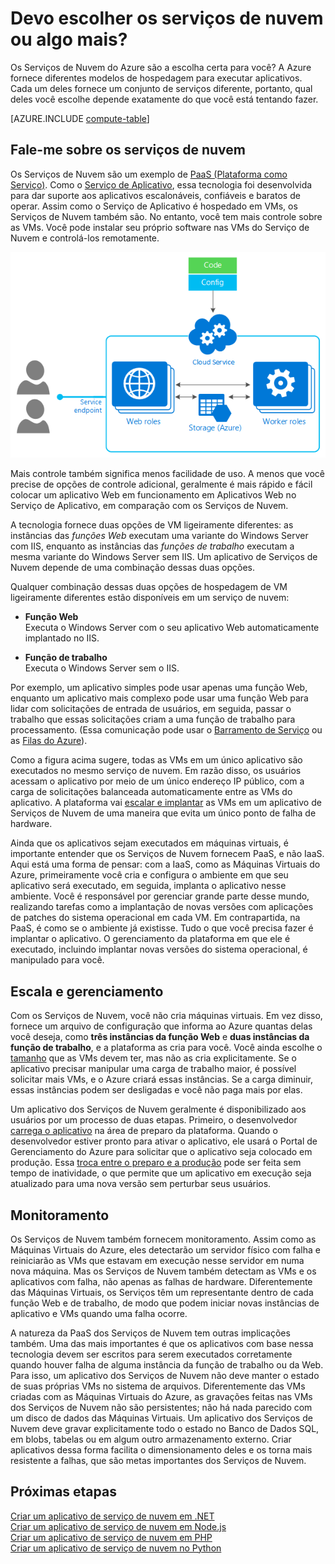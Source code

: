 <properties
    pageTitle="Opções de computação do Azure - Serviços de Nuvem | Microsoft Azure"
    description="Saiba mais sobre opções de hospedagem de computação do Azure e como elas funcionam: Serviço de Aplicativo, Serviços de Nuvem e Máquinas Virtuais"
    services="cloud-services"
    documentationCenter=""
    authors="Thraka"
    manager="timlt"/>

<tags
    ms.service="multiple"
    ms.workload="multiple"
    ms.tgt_pltfrm="na"
    ms.devlang="na"
    ms.topic="article"
    ms.date="10/11/2016"
    ms.author="adegeo"/>


# <a name="should-i-choose-cloud-services-or-something-else?"></a>Devo escolher os serviços de nuvem ou algo mais?

Os Serviços de Nuvem do Azure são a escolha certa para você? A Azure fornece diferentes modelos de hospedagem para executar aplicativos. Cada um deles fornece um conjunto de serviços diferente, portanto, qual deles você escolhe depende exatamente do que você está tentando fazer.

[AZURE.INCLUDE [compute-table](../../includes/compute-options-table.md)]

<a name="tellmecs"></a>
## <a name="tell-me-about-cloud-services"></a>Fale-me sobre os serviços de nuvem

Os Serviços de Nuvem são um exemplo de [PaaS (Plataforma como Serviço)](https://azure.microsoft.com/overview/what-is-paas/). Como o [Serviço de Aplicativo](../app-service-web/app-service-web-overview.md), essa tecnologia foi desenvolvida para dar suporte aos aplicativos escalonáveis, confiáveis e baratos de operar. Assim como o Serviço de Aplicativo é hospedado em VMs, os Serviços de Nuvem também são. No entanto, você tem mais controle sobre as VMs. Você pode instalar seu próprio software nas VMs do Serviço de Nuvem e controlá-los remotamente.

![cs_diagram](./media/cloud-services-choose-me/diagram.png)

Mais controle também significa menos facilidade de uso. A menos que você precise de opções de controle adicional, geralmente é mais rápido e fácil colocar um aplicativo Web em funcionamento em Aplicativos Web no Serviço de Aplicativo, em comparação com os Serviços de Nuvem.

A tecnologia fornece duas opções de VM ligeiramente diferentes: as instâncias das *funções Web* executam uma variante do Windows Server com IIS, enquanto as instâncias das *funções de trabalho* executam a mesma variante do Windows Server sem IIS. Um aplicativo de Serviços de Nuvem depende de uma combinação dessas duas opções.

Qualquer combinação dessas duas opções de hospedagem de VM ligeiramente diferentes estão disponíveis em um serviço de nuvem:

* **Função Web**  
   Executa o Windows Server com o seu aplicativo Web automaticamente implantado no IIS.

* **Função de trabalho**  
   Executa o Windows Server sem o IIS.

Por exemplo, um aplicativo simples pode usar apenas uma função Web, enquanto um aplicativo mais complexo pode usar uma função Web para lidar com solicitações de entrada de usuários, em seguida, passar o trabalho que essas solicitações criam a uma função de trabalho para processamento. (Essa comunicação pode usar o [Barramento de Serviço](../service-bus-messaging/service-bus-fundamentals-hybrid-solutions.md) ou as [Filas do Azure](../storage/storage-introduction.md)).

Como a figura acima sugere, todas as VMs em um único aplicativo são executados no mesmo serviço de nuvem. Em razão disso, os usuários acessam o aplicativo por meio de um único endereço IP público, com a carga de solicitações balanceada automaticamente entre as VMs do aplicativo. A plataforma vai [escalar e implantar](cloud-services-how-to-scale.md) as VMs em um aplicativo de Serviços de Nuvem de uma maneira que evita um único ponto de falha de hardware.

Ainda que os aplicativos sejam executados em máquinas virtuais, é importante entender que os Serviços de Nuvem fornecem PaaS, e não IaaS. Aqui está uma forma de pensar: com a IaaS, como as Máquinas Virtuais do Azure, primeiramente você cria e configura o ambiente em que seu aplicativo será executado, em seguida, implanta o aplicativo nesse ambiente. Você é responsável por gerenciar grande parte desse mundo, realizando tarefas como a implantação de novas versões com aplicações de patches do sistema operacional em cada VM. Em contrapartida, na PaaS, é como se o ambiente já existisse. Tudo o que você precisa fazer é implantar o aplicativo. O gerenciamento da plataforma em que ele é executado, incluindo implantar novas versões do sistema operacional, é manipulado para você.

## <a name="scaling-and-management"></a>Escala e gerenciamento
Com os Serviços de Nuvem, você não cria máquinas virtuais. Em vez disso, fornece um arquivo de configuração que informa ao Azure quantas delas você deseja, como **três instâncias da função Web** e **duas instâncias da função de trabalho**, e a plataforma as cria para você.  Você ainda escolhe o [tamanho](cloud-services-sizes-specs.md) que as VMs devem ter, mas não as cria explicitamente. Se o aplicativo precisar manipular uma carga de trabalho maior, é possível solicitar mais VMs, e o Azure criará essas instâncias. Se a carga diminuir, essas instâncias podem ser desligadas e você não paga mais por elas.

Um aplicativo dos Serviços de Nuvem geralmente é disponibilizado aos usuários por um processo de duas etapas. Primeiro, o desenvolvedor [carrega o aplicativo](cloud-services-how-to-create-deploy.md) na área de preparo da plataforma. Quando o desenvolvedor estiver pronto para ativar o aplicativo, ele usará o Portal de Gerenciamento do Azure para solicitar que o aplicativo seja colocado em produção. Essa [troca entre o preparo e a produção](cloud-services-nodejs-stage-application.md) pode ser feita sem tempo de inatividade, o que permite que um aplicativo em execução seja atualizado para uma nova versão sem perturbar seus usuários.

## <a name="monitoring"></a>Monitoramento
Os Serviços de Nuvem também fornecem monitoramento. Assim como as Máquinas Virtuais do Azure, eles detectarão um servidor físico com falha e reiniciarão as VMs que estavam em execução nesse servidor em numa nova máquina. Mas os Serviços de Nuvem também detectam as VMs e os aplicativos com falha, não apenas as falhas de hardware. Diferentemente das Máquinas Virtuais, os Serviços têm um representante dentro de cada função Web e de trabalho, de modo que podem iniciar novas instâncias de aplicativo e VMs quando uma falha ocorre.

A natureza da PaaS dos Serviços de Nuvem tem outras implicações também. Uma das mais importantes é que os aplicativos com base nessa tecnologia devem ser escritos para serem executados corretamente quando houver falha de alguma instância da função de trabalho ou da Web. Para isso, um aplicativo dos Serviços de Nuvem não deve manter o estado de suas próprias VMs no sistema de arquivos. Diferentemente das VMs criadas com as Máquinas Virtuais do Azure, as gravações feitas nas VMs dos Serviços de Nuvem não são persistentes; não há nada parecido com um disco de dados das Máquinas Virtuais. Um aplicativo dos Serviços de Nuvem deve gravar explicitamente todo o estado no Banco de Dados SQL, em blobs, tabelas ou em algum outro armazenamento externo. Criar aplicativos dessa forma facilita o dimensionamento deles e os torna mais resistente a falhas, que são metas importantes dos Serviços de Nuvem.

## <a name="next-steps"></a>Próximas etapas
[Criar um aplicativo de serviço de nuvem em .NET](cloud-services-dotnet-get-started.md)  
[Criar um aplicativo de serviço de nuvem em Node.js](cloud-services-nodejs-develop-deploy-app.md)  
[Criar um aplicativo de serviço de nuvem em PHP](../cloud-services-php-create-web-role.md)  
[Criar um aplicativo de serviço de nuvem no Python](cloud-services-python-ptvs.md)



<!--HONumber=Oct16_HO2-->


